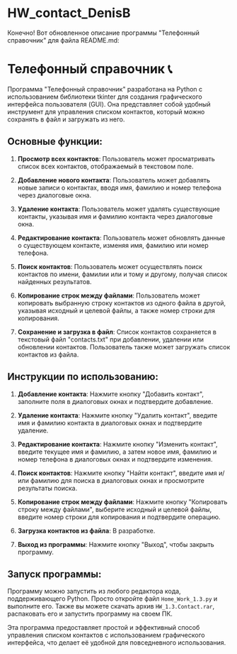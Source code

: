 # HW_contact_DenisB

Конечно! Вот обновленное описание программы "Телефонный справочник" для файла README.md:

# Телефонный справочник 📞

Программа "Телефонный справочник" разработана на Python с использованием библиотеки tkinter для создания графического интерфейса пользователя (GUI). Она представляет собой удобный инструмент для управления списком контактов, который можно сохранять в файл и загружать из него.

## Основные функции:

1. **Просмотр всех контактов**: Пользователь может просматривать список всех контактов, отображаемый в текстовом поле.

2. **Добавление нового контакта**: Пользователь может добавлять новые записи о контактах, вводя имя, фамилию и номер телефона через диалоговые окна.

3. **Удаление контакта**: Пользователь может удалять существующие контакты, указывая имя и фамилию контакта через диалоговые окна.

4. **Редактирование контакта**: Пользователь может обновлять данные о существующем контакте, изменяя имя, фамилию или номер телефона.

5. **Поиск контактов**: Пользователь может осуществлять поиск контактов по имени, фамилии или и тому и другому, получая список найденных результатов.

6. **Копирование строк между файлами**: Пользователь может копировать выбранную строку контактов из одного файла в другой, указывая исходный и целевой файлы, а также номер строки для копирования.

7. **Сохранение и загрузка в файл**: Список контактов сохраняется в текстовый файл "contacts.txt" при добавлении, удалении или обновлении контактов. Пользователь также может загружать список контактов из файла.

## Инструкции по использованию:

1. **Добавление контакта**: Нажмите кнопку "Добавить контакт", заполните поля в диалоговых окнах и подтвердите добавление.

2. **Удаление контакта**: Нажмите кнопку "Удалить контакт", введите имя и фамилию контакта в диалоговых окнах и подтвердите удаление.

3. **Редактирование контакта**: Нажмите кнопку "Изменить контакт", введите текущее имя и фамилию, а затем новое имя, фамилию и номер телефона в диалоговых окнах и подтвердите изменения.

4. **Поиск контактов**: Нажмите кнопку "Найти контакт", введите имя и/или фамилию для поиска в диалоговых окнах и просмотрите результаты поиска.

5. **Копирование строк между файлами**: Нажмите кнопку "Копировать строку между файлами", выберите исходный и целевой файлы, введите номер строки для копирования и подтвердите операцию.

6. **Загрузка контактов из файла**: В разработке.

7. **Выход из программы**: Нажмите кнопку "Выход", чтобы закрыть программу.

## Запуск программы:

Программу можно запустить из любого редактора кода, поддерживающего Python. Просто откройте файл `Home_Work_1.3.py` и выполните его. Также вы можете скачать архив `HW_1.3.Contact.rar`, распаковать его и запустить программу на своем ПК.

Эта программа предоставляет простой и эффективный способ управления списком контактов с использованием графического интерфейса, что делает её удобной для повседневного использования.
